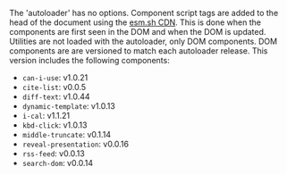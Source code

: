 The 'autoloader' has no options.
Component script tags are added to the head of the document using the [esm.sh CDN](https://esm.sh/). 
This is done when the components are first seen in the DOM and when the DOM is updated.
Utilities are not loaded with the autoloader, only DOM components.
DOM components are are versioned to match each autoloader release.
This version includes the following components:

- `can-i-use`: v1.0.21
- `cite-list`: v0.0.5
- `diff-text`: v1.0.44
- `dynamic-template`: v1.0.13
- `i-cal`: v1.1.21
- `kbd-click`: v1.0.13
- `middle-truncate`: v0.1.14
- `reveal-presentation`: v0.0.16
- `rss-feed`: v0.0.13
- `search-dom`: v0.0.14

